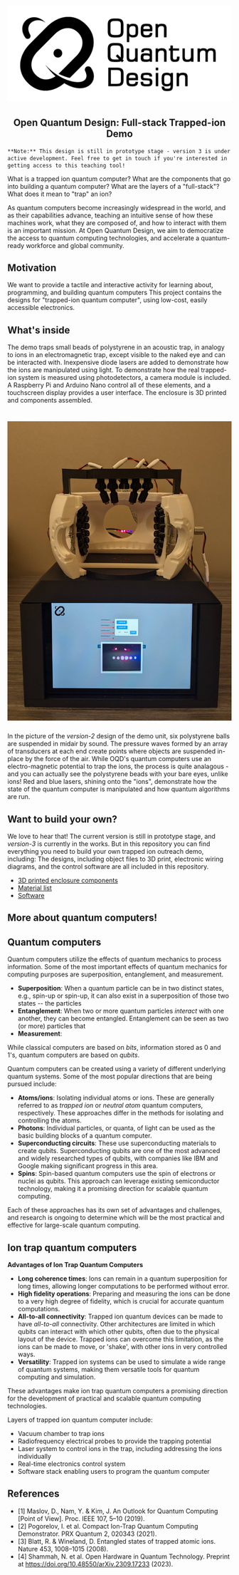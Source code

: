 # ![Open Quantum Design](https://raw.githubusercontent.com/OpenQuantumDesign/oqd-core/main/docs/img/oqd-logo-text.png)

<h2 align="center">
    Open Quantum Design: Full-stack Trapped-ion Demo  
</h2>


```admonition
**Note:** This design is still in prototype stage - version 3 is under active development. Feel free to get in touch if you're interested in getting access to this teaching tool!
```
What is a trapped ion quantum computer? 
What are the components that go into building a quantum computer? What are the layers of a "full-stack"?
What does it mean to "trap" an ion?

As quantum computers become increasingly widespread in the world, and as their capabilities advance,
teaching an intuitive sense of how these machines work, what they are composed of, and how to interact with them
is an important mission. At Open Quantum Design, we aim to democratize the access to quantum computing technologies,
and accelerate a quantum-ready workforce and global community.

## Motivation
We want to provide a tactile and interactive activity for learning about, programming, and building quantum computers
This project contains the designs for "trapped-ion quantum computer", using low-cost, easily accessible electronics.

## What's inside
The demo traps small beads of polystyrene in an acoustic trap, 
in analogy to ions in an electromagnetic trap, except visible to the naked eye and can be interacted with. 
Inexpensive diode lasers are added to demonstrate how the ions are manipulated using light.
To demonstrate how the real trapped-ion system is measured using photodetectors, a camera module is included.
A Raspberry Pi and Arduino Nano control all of these elements, and a touchscreen display provides a user interface.
The enclosure is 3D printed and components assembled.


# ![OQD Demo v2](docs/img/demo-v2.jpg)
In the picture of the *version-2* design of the demo unit, six polystyrene balls are suspended in midair by sound.
The pressure waves formed by an array of transducers at each end create 
points where objects are suspended in-place by the force of the air.
While OQD's quantum computers use an electro-magnetic potential to trap the ions, the process is quite analagous - and you can actually see the polystyrene beads with your bare eyes, unlike ions!
Red and blue lasers, shining onto the "ions", demonstrate how the state of the quantum computer is manipulated and how quantum algorithms are run.


## Want to build your own?
We love to hear that! The current version is still in prototype stage, and *version-3* is currently in the works. 
But in this repository you can find everything you need to build your own trapped ion outreach demo, including:
The designs, including object files to 3D print, electronic wiring diagrams, and the control software are all included in this repository.
- [3D printed enclosure components](./design/objects/)
- [Material list](./docs/materials.md)
- [Software](./src/)



## More about quantum computers!
## Quantum computers
Quantum computers utilize the effects of quantum mechanics to process information. 
Some of the most important effects of quantum mechanics for computing purposes are superposition, entanglement, and measurement.

* **Superposition**: When a quantum particle can be in two distinct states, e.g., spin-up or spin-up, it can also exist in a superposition of those two states -- the particles 
* **Entanglement**: When two or more quantum particles *interact* with one another, they can become entangled. Entanglement can be seen as two (or more) particles that 
* **Measurement**:

While classical computers are based on *bits*, information stored as 0 and 1's, quantum computers are based on *qubits*. 

Quantum computers can be created using a variety of different underlying quantum systems. 
Some of the most popular directions that are being pursued include:
* **Atoms/ions**: Isolating individual atoms or ions. These are generally referred to as *trapped ion* or *neutral atom* quantum computers, respectively. These approaches differ in the methods for isolating and controlling the atoms. 
* **Photons**: Individual particles, or quanta, of light can be used as the basic building blocks of a quantum computer. 
* **Superconducting circuits**: These use superconducting materials to create qubits. Superconducting qubits are one of the most advanced and widely researched types of qubits, with companies like IBM and Google making significant progress in this area.
* **Spins**: Spin-based quantum computers use the spin of electrons or nuclei as qubits. This approach can leverage existing semiconductor technology, making it a promising direction for scalable quantum computing.

Each of these approaches has its own set of advantages and challenges, and research is ongoing to determine which will be the most practical and effective for large-scale quantum computing.


## Ion trap quantum computers
**Advantages of Ion Trap Quantum Computers**

* **Long coherence times**: Ions can remain in a quantum superposition for long times, allowing longer computations to be performed without error.
* **High fidelity operations**: Preparing and measuring the ions can be done to a very high degree of fidelity, which is crucial for accurate quantum computations.
* **All-to-all connectivity**: Trapped ion quantum devices can be made to have *all-to-all* connectivity. Other architectures are limited in which qubits can interact with which other qubits, often due to the physical layout of the device. Trapped ions can overcome this limitation, as the ions can be made to move, or 'shake', with other ions in very controlled ways.
* **Versatility**: Trapped ion systems can be used to simulate a wide range of quantum systems, making them versatile tools for quantum computing and simulation.

These advantages make ion trap quantum computers a promising direction for the development of practical and scalable quantum computing technologies.
<!-- ![trapped-ion](img/ion-trap-connected.png) -->
<!-- ![trap-design](img/simplified-hardware-stack.png) -->

Layers of trapped ion quantum computer include:
* Vacuum chamber to trap ions
* Radiofrequency electrical probes to provide the trapping potential
* Laser system to control ions in the trap, including addressing the ions individually
* Real-time electronics control system
* Software stack enabling users to program the quantum computer


## References
* [1] Maslov, D., Nam, Y. & Kim, J. An Outlook for Quantum Computing [Point of View]. Proc. IEEE 107, 5–10 (2019).
* [2] Pogorelov, I. et al. Compact Ion-Trap Quantum Computing Demonstrator. PRX Quantum 2, 020343 (2021).
* [3] Blatt, R. & Wineland, D. Entangled states of trapped atomic ions. Nature 453, 1008–1015 (2008).
* [4] Shammah, N. et al. Open Hardware in Quantum Technology. Preprint at https://doi.org/10.48550/arXiv.2309.17233 (2023).